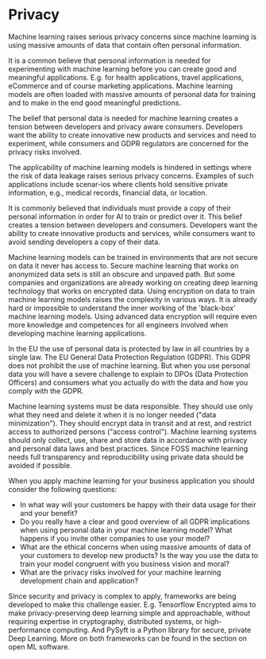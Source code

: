 Privacy
=======

Machine learning raises serious privacy concerns since machine learning
is using massive amounts of data that contain often personal
information.

It is a common believe that personal information is needed for
experimenting with machine learning before you can create good and
meaningful applications. E.g. for health applications, travel
applications, eCommerce and of course marketing applications. Machine
learning models are often loaded with massive amounts of personal data
for training and to make in the end good meaningful predictions.

The belief that personal data is needed for machine learning creates a
tension between developers and privacy aware consumers. Developers want
the ability to create innovative new products and services and need to
experiment, while consumers and GDPR regulators are concerned for the
privacy risks involved.

The applicability of machine learning models is hindered in settings
where the risk of data leakage raises serious privacy concerns. Examples
of such applications include scenar-ios where clients hold sensitive
private information, e.g., medical records, financial data, or location.

It is commonly believed that individuals must provide a copy of their
personal information in order for AI to train or predict over it. This
belief creates a tension between developers and consumers. Developers
want the ability to create innovative products and services, while
consumers want to avoid sending developers a copy of their data.

Machine learning models can be trained in environments that are not
secure on data it never has access to. Secure machine learning that
works on anonymized data sets is still an obscure and unpaved path. But
some companies and organizations are already working on creating deep
learning technology that works on encrypted data. Using encryption on
data to train machine learning models raises the complexity in various
ways. It is already hard or impossible to understand the inner working
of the 'black-box' machine learning models. Using advanced data
encryption will require even more knowledge and competences for all
engineers involved when developing machine learning applications.

In the EU the use of personal data is protected by law in all countries
by a single law. The EU General Data Protection Regulation (GDPR). This
GDPR does not prohibit the use of machine learning. But when you use
personal data you will have a severe challenge to explain to DPOs (Data
Protection Officers) and consumers what you actually do with the data
and how you comply with the GDPR.

Machine learning systems must be data responsible. They should use only
what they need and delete it when it is no longer needed ("data
minimization"). They should encrypt data in transit and at rest, and
restrict access to authorized persons ("access control"). Machine
learning systems should only collect, use, share and store data in
accordance with privacy and personal data laws and best practices. Since
FOSS machine learning needs full transparency and reproducibility using
private data should be avoided if possible.

When you apply machine learning for your business application you should
consider the following questions:

-   In what way will your customers be happy with their data usage for
    their and your benefit?
-   Do you really have a clear and good overview of all GDPR
    implications when using personal data in your machine learning
    model? What happens if you invite other companies to use your model?
-   What are the ethical concerns when using massive amounts of data of
    your customers to develop new products? Is the way you use the data
    to train your model congruent with you business vision and moral?
-   What are the privacy risks involved for your machine learning
    development chain and application?

Since security and privacy is complex to apply, frameworks are being
developed to make this challenge easier. E.g. Tensorflow Encrypted aims
to make privacy-preserving deep learning simple and approachable,
without requiring expertise in cryptography, distributed systems, or
high-performance computing. And PySyft is a Python library for secure,
private Deep Learning. More on both frameworks can be found in the
section on open ML software.
